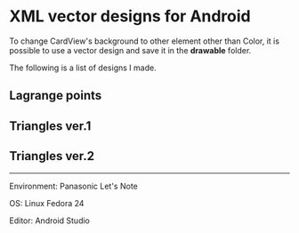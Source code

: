 # XML vector designs for Android

To change CardView's background to other element other than Color, it is possible to use a vector design and save it in the **drawable** folder.

The following is a list of designs I made.

## Lagrange points 

## Triangles ver.1

## Triangles ver.2
---
Environment: Panasonic Let's Note

OS: Linux Fedora 24

Editor: Android Studio
